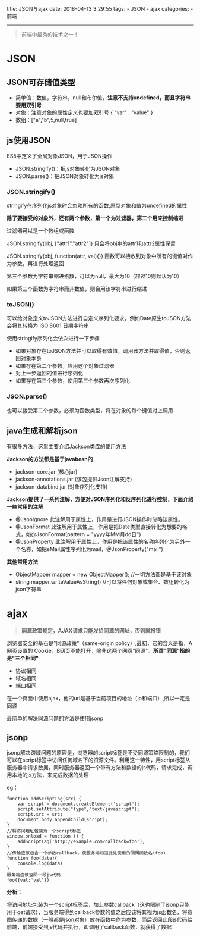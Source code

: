 title:  JSON与ajax
date: 2018-04-13 3:29:55
tags:
    - JSON
    - ajax
categories:
    - 前端

---
>前端中最秀的技术之一！
<!-- more -->

# JSON
## JSON可存储值类型

- 简单值：数值，字符串，null和布尔值，**注意不支持undefined，而且字符串要用双引号**
- 对象：注意对象的属性定义也要加双引号 { "var" : "value" } 
- 数组：["a","b",5,null,true]

## js使用JSON
ES5中定义了全局对象JSON，用于JSON操作
- JSON.stringify()：把js对象转化为JSON对象
- JSON.parse()：把JSON对象转化为js对象

### JSON.stringify()
stringify在序列化js对象时会忽略所有的函数,原型对象和值为undefined的属性

**除了要接受的对象外，还有两个参数，第一个为过滤器，第二个用来控制缩进**

过滤器可以是一个数组或函数

JSON.stringify(obj, ["attr1","attr2"])  只会将obj中的attr1和attr2属性保留

JSON.stringify(obj, function(attr, val){}) 函数可以接收到对象中所有的键值对作为参数，再进行处理返回

第三个参数为字符串缩进格数，可以为null，最大为10（超过10则默认为10）

如果第三个函数为字符串而非数值，则会用该字符串进行缩进

### toJSON()
可以给对象定义toJSON方法进行自定义序列化要求，例如Date原生toJSON方法会将其转换为 ISO 8601 日期字符串

使用stringify序列化会依次进行一下步骤
- 如果对象存在toJSON方法并可以取得有效值，调用该方法并取得值，否则返回对象本身
- 如果存在第二个参数，应用这个对象过滤器
- 对上一步返回的值进行序列化
- 如果存在第三个参数，使用第三个参数再次序列化

### JSON.parse()
也可以接受第二个参数，必须为函数类型，将在对象的每个键值对上调用

## java生成和解析json

有很多方法，这里主要介绍Jackson类库的使用方法

**Jackson的方法都是基于javabean的**

+ jackson-core.jar (核心jar) 
+ jackson-annotations.jar (该包提供Json注解支持)
+ jackson-databind.jar (对象序列化支持)

**Jackson提供了一系列注解，方便对JSON序列化和反序列化进行控制，下面介绍一些常用的注解**

- @JsonIgnore 此注解用于属性上，作用是进行JSON操作时忽略该属性。
- @JsonFormat 此注解用于属性上，作用是把Date类型直接转化为想要的格式，如@JsonFormat(pattern = "yyyy年MM月dd日")
- @JsonProperty 此注解用于属性上，作用是把该属性的名称序列化为另外一个名称，如把eMail属性序列化为mail，@JsonProperty("mail")

**其他常用方法**
- ObjectMapper mapper = new ObjectMapper(); //一切方法都是基于该对象
- string mapper.writeValueAsString() //可以将任何对象或集合、数组转化为json字符串

# ajax
>**同源政策规定，AJAX请求只能发给同源的网址，否则就报错**

浏览器安全的基石是"同源政策"（same-origin policy）,最初，它的含义是指，A网页设置的 Cookie，B网页不能打开，除非这两个网页"同源"。**所谓"同源"指的是"三个相同"**
- 协议相同
- 域名相同
- 端口相同

在一个页面中使用ajax，他的url是基于当前项目的地址（ip和端口）,所以一定是同源

最简单的解决同源问题的方法是使用jsonp

## jsonp

jsonp解决跨域问题的原理是，浏览器的script标签是不受同源策略限制的，我们可以在script标签中访问任何域名下的资源文件。利用这一特性，用script标签从服务器中请求数据，同时服务器返回一个带有方法和数据的js代码，请求完成，调用本地的js方法，来完成数据的处理

eg：

    function addScriptTag(src) {
        var script = document.createElement('script');
        script.setAttribute("type","text/javascript");
        script.src = src;
        document.body.appendChild(script);
    }
    //将访问地址包装为一个script标签
    window.onload = function () {
        addScriptTag('http://example.com?callback=foo');
    }
    //传输应该包含一个参数callback，使服务端知道此处使用的回调函数名(foo)
    function foo(data){
        console.log(data)
    }
    服务端应该返回一段js代码
    foo({val:'val'})

**分析：**

将访问地址包装为一个script标签后，加上参数callback（这也限制了jsonp只能用于get请求），当服务端得到callback参数的值之后应该将其视为js函数名，将意图传递的数据（一般都是json对象）放在函数中作为参数，而后返回此段js代码给前端，前端接受到js代码并执行，即调用了callback函数，就获得了数据




